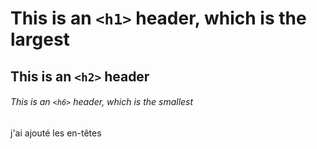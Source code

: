 # This is an `<h1>` header, which is the largest

## This is an `<h2>` header

###### This is an `<h6>` header, which is the smallest

j'ai ajouté les en-têtes
